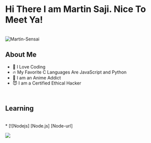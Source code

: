 <h1>Hi There I am Martin Saji. Nice To Meet Ya!</h2>
<br>
<img src="https://c.tenor.com/7GgfegR83eIAAAAC/ichigo-kurosaki-final-getsuga-tenshou.gif" alt="Martin-Sensai">
<br>
<h2>About Me</h2>
  <ul>
<li>🥳 I Love Coding</li>
<li>🔥 My Favorite C Languages Are JavaScript and Python</li>
<li>🥶 I am an Anime Addict </li>
<li>😈 I am a Certified Ethical Hacker</li>
    </ul>
<br>
    
<h2> Learning </h2>
<br>
* [![Nodejs] [Node.js] [Node-url]










    
<a href="https://wa.me/918606088752"><img src="https://img.shields.io/badge/Contact Hackerz-Lab-25D366?style=for-the-badge&logo=whatsapp&logoColor=white" />

